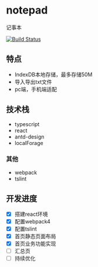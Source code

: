 # notepad

记事本

[![Build Status](https://www.travis-ci.org/yhlben/notepad.svg?branch=master)](https://www.travis-ci.org/yhlben/notepad)


## 特点
* IndexDB本地存储，最多存储50M
* 导入导出txt文件
* pc端，手机端适配

## 技术栈
* typescript
* react
* antd-design
* localForage



### 其他
* webpack
* tslint

## 开发进度
* [x] 搭建react环境
* [x] 配置webpack4
* [x] 配置tslint
* [x] 首页静态页面布局
* [x] 首页业务功能实现
* [ ] 汇总页
* [ ] 持续优化
